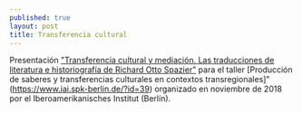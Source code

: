 ```yaml
---
published: true
layout: post
title: Transferencia cultural
---
```

Presentación ["Transferencia cultural y mediación. Las traducciones de literatura e historiografía de Richard Otto Spazier"](http://editio.github.io/slides/spazier) para el taller [Producción de saberes y transferencias culturales en contextos transregionales]"(https://www.iai.spk-berlin.de/?id=39) organizado en noviembre de 2018 por el Iberoamerikanisches Institut (Berlín).

